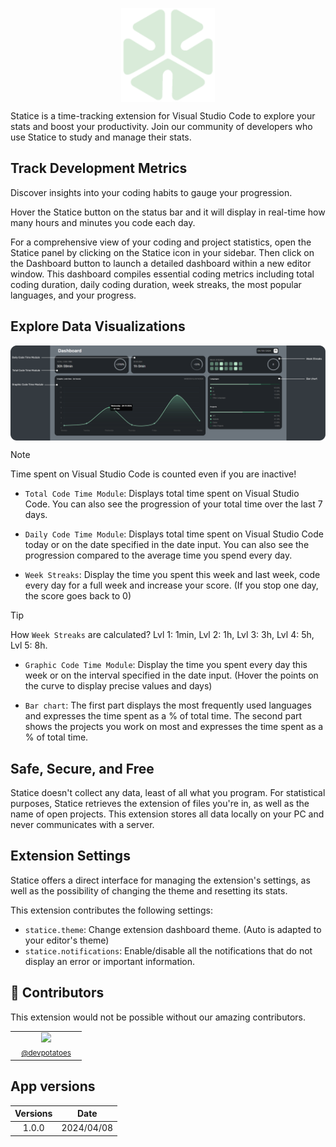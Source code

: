 <p align="center"><img align="center" width="150" src="https://raw.githubusercontent.com/devpotatoes/assets/main/Statice/icon.png"/></p>

Statice is a time-tracking extension for Visual Studio Code to explore your stats and boost your productivity. Join our community of developers who use Statice to study and manage their stats.

## Track Development Metrics

Discover insights into your coding habits to gauge your progression.

Hover the Statice button on the status bar and it will display in real-time how many hours and minutes you code each day.

For a comprehensive view of your coding and project statistics, open the Statice panel by clicking on the Statice icon in your sidebar. Then click on the Dashboard button to launch a detailed dashboard within a new editor window. This dashboard compiles essential coding metrics including total coding duration, daily coding duration, week streaks, the most popular languages, and your progress.

## Explore Data Visualizations

<p align="center"><img align="center" src="https://raw.githubusercontent.com/devpotatoes/assets/main/Statice/dashboardDocumentation.png"/></p>

> [!NOTE]
> Time spent on Visual Studio Code is counted even if you are inactive!

* `Total Code Time Module`: Displays total time spent on Visual Studio Code. You can also see the progression of your total time over the last 7 days.

* `Daily Code Time Module`: Displays total time spent on Visual Studio Code today or on the date specified in the date input. You can also see the progression compared to the average time you spend every day.

* `Week Streaks`: Display the time you spent this week and last week, code every day for a full week and increase your score. (If you stop one day, the score goes back to 0)

> [!TIP]
> How `Week Streaks` are calculated?
> Lvl 1: 1min, Lvl 2: 1h, Lvl 3: 3h, Lvl 4: 5h, Lvl 5: 8h.

* `Graphic Code Time Module`: Display the time you spent every day this week or on the interval specified in the date input. (Hover the points on the curve to display precise values and days)

* `Bar chart`: The first part displays the most frequently used languages and expresses the time spent as a % of total time. The second part shows the projects you work on most and expresses the time spent as a % of total time.

## Safe, Secure, and Free

Statice doesn't collect any data, least of all what you program. For statistical purposes, Statice retrieves the extension of files you're in, as well as the name of open projects. This extension stores all data locally on your PC and never communicates with a server.

## Extension Settings

Statice offers a direct interface for managing the extension's settings, as well as the possibility of changing the theme and resetting its stats.

This extension contributes the following settings:

* `statice.theme`: Change extension dashboard theme. (Auto is adapted to your editor's theme)
* `statice.notifications`: Enable/disable all the notifications that do not display an error or important information.

## 🤝 Contributors

This extension would not be possible without our amazing contributors.

<table>
   <tbody>
      <tr>
         <td align="center" valign="top" width="100px">
            <img src="https://images.weserv.nl/?url=https://github.com/devpotatoes.png&mask=circle"/><br/>
            <sub><a href="https://github.com/devpotatoes">@devpotatoes</a></sub>
         </td>
      </tr>
   </tbody>
</table>

## App versions

| Versions | Date |
| :------: | :--: |
|1.0.0|2024/04/08|